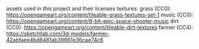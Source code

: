 assets used in this project and their licenses
textures:
grass (CC0): https://opengameart.org/content/tileable-grass-textures-set-1
music (CC0): https://opengameart.org/content/8-bit-epic-space-shooter-music
dirt (CC0): https://opengameart.org/content/tileable-dirt-textures
farmer (CC4): https://sketchfab.com/3d-models/farmer-42abfaee4bd8481ab39661e36cae74c6
